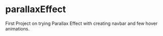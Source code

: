 # parallaxEffect
First Project on trying Parallax Effect with creating navbar and few hover animations.

